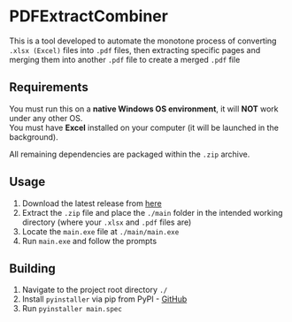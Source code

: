 # PDFExtractCombiner

This is a tool developed to automate the monotone process of converting `.xlsx (Excel)` files into `.pdf` files,
then extracting specific pages and merging them into another `.pdf` file to create a merged `.pdf` file

## Requirements
You must run this on a **native Windows OS environment**, it will **NOT** work under any other OS.  
You must have **Excel** installed on your computer (it will be launched in the background).

All remaining dependencies are packaged within the `.zip` archive.

## Usage
1. Download the latest release from [here](https://github.com/HarryXChen3/PDFExtractCombiner/releases) 
2. Extract the `.zip` file and place the `./main` folder in the intended working directory
(where your `.xlsx` and `.pdf` files are)
3. Locate the `main.exe` file at `./main/main.exe`
4. Run `main.exe` and follow the prompts

## Building
1. Navigate to the project root directory `./`
2. Install `pyinstaller` via pip from PyPI - [GitHub](https://github.com/pyinstaller/pyinstaller)
3. Run `pyinstaller main.spec`